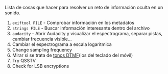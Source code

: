Lista de cosas que hacer para resolver un reto de información oculta en un sonido.

1. `exiftool FILE` - Comprobar información en los metadatos
2. `strings FILE` - Buscar información interesante dentro del archivo
3. `audacity` - Abrir Audacity y visualizar el espectrograma, separar pistas, cambiar frecuencia visible...
4. Cambiar el espectrograma a escala logarítmica
5. Change sampling frequency
6. Mirar si se trata de [tonos DTMF](https://es.wikipedia.org/wiki/Marcaci%C3%B3n_por_tonos)(los del teclado del móvil)
7. Try QSSTV
8. Check for LSB encryptions